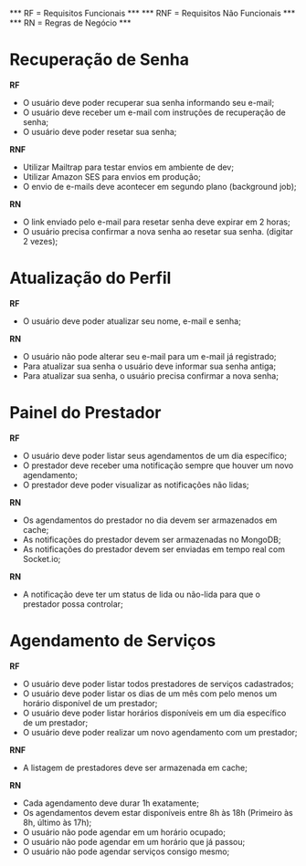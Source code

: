 *** RF = Requisitos Funcionais ***
*** RNF = Requisitos Não Funcionais ***
*** RN = Regras de Negócio ***

# Recuperação de Senha
**RF**
- O usuário deve poder recuperar sua senha informando seu e-mail;
- O usuário deve receber um e-mail com instruções de recuperação de senha;
- O usuário deve poder resetar sua senha;

**RNF**
- Utilizar Mailtrap para testar envios em ambiente de dev;
- Utilizar Amazon SES para envios em produção;
- O envio de e-mails deve acontecer em segundo plano (background job);

**RN**
- O link enviado pelo e-mail para resetar senha deve expirar em 2 horas;
- O usuário precisa confirmar a nova senha ao resetar sua senha. (digitar 2 vezes);

# Atualização do Perfil
**RF**
- O usuário deve poder atualizar seu nome, e-mail e senha;

**RN**
- O usuário não pode alterar seu e-mail para um e-mail já registrado;
- Para atualizar sua senha o usuário deve informar sua senha antiga;
- Para atualizar sua senha, o usuário precisa confirmar a nova senha;

# Painel do Prestador
**RF**
- O usuário deve poder listar seus agendamentos de um dia específico;
- O prestador deve receber uma notificação sempre que houver um novo agendamento;
- O prestador deve poder visualizar as notificações não lidas;

**RN**
- Os agendamentos do prestador no dia devem ser armazenados em cache;
- As notificações do prestador devem ser armazenadas no MongoDB;
- As notificações do prestador devem ser enviadas em tempo real com Socket.io;

**RN**
- A notificação deve ter um status de lida ou não-lida para que o prestador possa controlar;

# Agendamento de Serviços
**RF**
- O usuário deve poder listar todos prestadores de serviços cadastrados;
- O usuário deve poder listar os dias de um mês com pelo menos um horário disponível de um prestador;
- O usuário deve poder listar horários disponíveis em um dia específico de um prestador;
- O usuário deve poder realizar um novo agendamento com um prestador;

**RNF**
- A listagem de prestadores deve ser armazenada em cache;

**RN**
- Cada agendamento deve durar 1h exatamente;
- Os agendamentos devem estar disponíveis entre 8h às 18h (Primeiro às 8h, último às 17h);
- O usuário não pode agendar em um horário ocupado;
- O usuário não pode agendar em um horário que já passou;
- O usuário não pode agendar serviços consigo mesmo;

